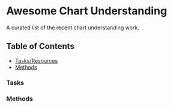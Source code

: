 # Awesome Chart Understanding
A curated list of the recent chart understanding work.


## Table of Contents 
*  [Tasks/Resources](#tasks)
*  [Methods](#methods)



### Tasks



### Methods
